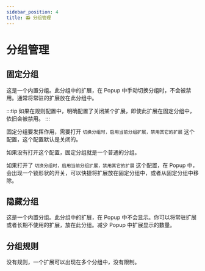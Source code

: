 ```yaml
---
sidebar_position: 4
title: 📻 分组管理
---
```


# 分组管理

## 固定分组

这是一个内置分组。此分组中的扩展，在 Popup 中手动切换分组时，不会被禁用。通常将常驻的扩展放在此分组中。

:::tip
如果在规则配置中，明确配置了关闭某个扩展，即使此扩展在固定分组中，依旧会被禁用。
:::

固定分组要发挥作用，需要打开 `切换分组时，启用当前分组扩展，禁用其它的扩展` 这个配置，这个配置默认是关闭的。

如果没有打开这个配置，固定分组就是一个普通的分组。

如果打开了 `切换分组时，启用当前分组扩展，禁用其它的扩展` 这个配置，在 Popup 中，会出现一个锁形状的开关，可以快捷将扩展放在固定分组中，或者从固定分组中移除。

## 隐藏分组

这是一个内置分组。此分组中的扩展，在 Popup 中不会显示。你可以将常驻扩展或者长期不使用的扩展，放在此分组。减少 Popup 中扩展显示的数量。

## 分组规则

没有规则，一个扩展可以出现在多个分组中，没有限制。
